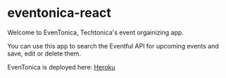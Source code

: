 # eventonica-react
Welcome to EvenTonica, Techtonica's event orgainizing app. 

You can use this app to search the Eventful API for upcoming events and save, edit or delete them.

EvenTonica is deployed here: [Heroku](https://eventonicaapp.herokuapp.com/)
